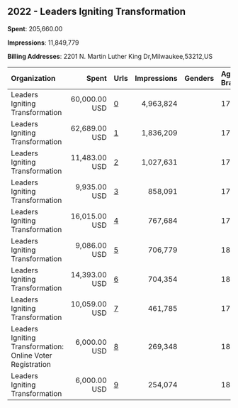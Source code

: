 ## 2022 - Leaders Igniting Transformation 
**Spent**: 205,660.00

**Impressions**: 11,849,779

**Billing Addresses**: 2201 N. Martin Luther King Dr,Milwaukee,53212,US

|Organization|Spent|Urls|Impressions|Genders|Age Brackets|Country Codes|
|:---|---:|:---|---:|:---|:---|:---|
|Leaders Igniting Transformation|60,000.00 USD|[0](https://www.snap.com/political-ads/asset/14dfaf77552e18a189a40b762ba572e7356ffb0146ca8aba8dabca6f4f2a7dcd?mediaType=png)|4,963,824||17-35|united states|
|Leaders Igniting Transformation|62,689.00 USD|[1](https://www.snap.com/political-ads/asset/be43b987b6f888342f6dc9853d773d6f2c972790c9b5a0497cf8741d1af614e9?mediaType=png)|1,836,209||17-35|united states|
|Leaders Igniting Transformation|11,483.00 USD|[2](https://www.snap.com/political-ads/asset/5c87a4a58dcb29d857feb45d282fed5f79d80753808484f28f7a54467515c25b?mediaType=png)|1,027,631||17-35|united states|
|Leaders Igniting Transformation|9,935.00 USD|[3](https://www.snap.com/political-ads/asset/094c43c86569c40b0f932eb713852b4f9626eb9c17800a6b6daf872bebf68bcd?mediaType=jpeg)|858,091||17-35|united states|
|Leaders Igniting Transformation|16,015.00 USD|[4](https://www.snap.com/political-ads/asset/c01719d7ef4736b549e4953afda0d49ae7416e0d46ea704f7cae473a1ddb5bce?mediaType=png)|767,684||17-34|united states|
|Leaders Igniting Transformation|9,086.00 USD|[5](https://www.snap.com/political-ads/asset/75767819b2a7f622ac6f025824c83f9bf3fc1053adf0107c3be0c2a17f22c897?mediaType=jpeg)|706,779||18-35|united states|
|Leaders Igniting Transformation|14,393.00 USD|[6](https://www.snap.com/political-ads/asset/83df687991b1103b15cd46aef288f6b39aa3c339969489e0cd444e34d0892a25?mediaType=png)|704,354||18-34|united states|
|Leaders Igniting Transformation|10,059.00 USD|[7](https://www.snap.com/political-ads/asset/05122957104570aa56d807caee81171e6f702d07a94be59289c7946e8cef42ab?mediaType=png)|461,785||17-35|united states|
|Leaders Igniting Transformation: Online Voter Registration|6,000.00 USD|[8](https://www.snap.com/political-ads/asset/f535c751baa510ee5192016152518da6bde0be707ba8afcdcebd51d4735c0aa5?mediaType=jpeg)|269,348||18-49|united states|
|Leaders Igniting Transformation|6,000.00 USD|[9](https://www.snap.com/political-ads/asset/7f2f149a21093d11b836f447db74cf879eee144508f9562b7f3d50ee38db53a1?mediaType=jpeg)|254,074||18-49|united states|
